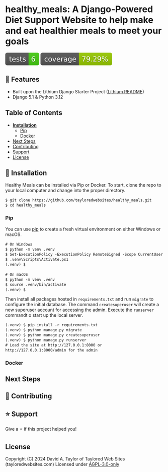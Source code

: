 # healthy_meals: A Django-Powered Diet Support Website to help make and eat healthier meals to meet your goals

[![Tests Status](./tests-badge.svg)](https://htmlpreview.github.io/?https://github.com/tayloredwebsites/healthy_meals/blob/main/reports/junit/index.html)
[![Coverage Status](./coverage-badge.svg)](https://htmlpreview.github.io/?https://github.com/tayloredwebsites/healthy_meals/blob/main/reports/coverage_html/index.html)

## 🚀 Features
- Built upon the Lithium Django Starter Project ([Lithium README](./LITHIUM_README.md))
- Django 5.1 & Python 3.12

## Table of Contents
* **[Installation](#installation)**
  * [Pip](#pip)
  * [Docker](#docker)
* [Next Steps](#next-steps)
* [Contributing](#contributing)
* [Support](#support)
* [License](#license)

## 📖 Installation
Healthy Meals can be installed via Pip or Docker. To start, clone the repo to your local computer and change into the proper directory.

```
$ git clone https://github.com/tayloredwebsites/healthy_meals.git
$ cd healthy_meals
```

### Pip
You can use [pip](https://pypi.org/project/pip/) to create a fresh virtual environment on either Windows or macOS.

```
# On Windows
$ python -m venv .venv
$ Set-ExecutionPolicy -ExecutionPolicy RemoteSigned -Scope CurrentUser
$ .venv\Scripts\Activate.ps1
(.venv) $

# On macOS
$ python -m venv .venv
$ source .venv/bin/activate
(.venv) $
```

Then install all packages hosted in `requirements.txt` and run `migrate` to configure the initial database. The command `createsuperuser` will create a new superuser account for accessing the admin. Execute the `runserver` commandt o start up the local server.

```
(.venv) $ pip install -r requirements.txt
(.venv) $ python manage.py migrate
(.venv) $ python manage.py createsuperuser
(.venv) $ python manage.py runserver
# Load the site at http://127.0.0.1:8000 or http://127.0.0.1:8000/admin for the admin
```

### Docker

## Next Steps

## 🤝 Contributing

## ⭐️ Support

Give a ⭐️  if this project helped you!

## License

Copyright (C) 2024 David A. Taylor of Taylored Web Sites (tayloredwebsites.com)
Licensed under [AGPL-3.0-only](https://opensource.org/license/agpl-v3/)
